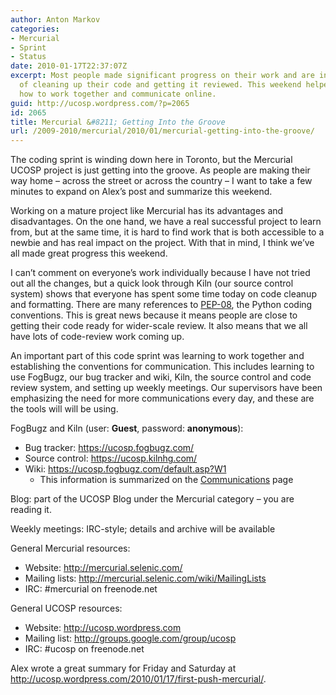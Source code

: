 ```yaml
---
author: Anton Markov
categories:
- Mercurial
- Sprint
- Status
date: 2010-01-17T22:37:07Z
excerpt: Most people made significant progress on their work and are in the process
  of cleaning up their code and getting it reviewed. This weekend helped us to learn
  how to work together and communicate online.
guid: http://ucosp.wordpress.com/?p=2065
id: 2065
title: Mercurial &#8211; Getting Into the Groove
url: /2009-2010/mercurial/2010/01/mercurial-getting-into-the-groove/
---
```


The coding sprint is winding down here in Toronto, but the Mercurial UCOSP project is just getting into the groove. As people are making their way home &#8211; across the street or across the country &#8211; I want to take a few minutes to expand on Alex&#8217;s post and summarize this weekend.

Working on a mature project like Mercurial has its advantages and disadvantages. On the one hand, we have a real successful project to learn from, but at the same time, it is hard to find work that is both accessible to a newbie and has real impact on the project. With that in mind, I think we&#8217;ve all made great progress this weekend.

I can&#8217;t comment on everyone&#8217;s work individually because I have not tried out all the changes, but a quick look through Kiln (our source control system) shows that everyone has spent some time today on code cleanup and formatting. There are many references to [PEP-08](http://www.python.org/dev/peps/pep-0008/), the Python coding conventions. This is great news because it means people are close to getting their code ready for wider-scale review. It also means that we all have lots of code-review work coming up.

An important part of this code sprint was learning to work together and establishing the conventions for communication. This includes learning to use FogBugz, our bug tracker and wiki, Kiln, the source control and code review system, and setting up weekly meetings. Our supervisors have been emphasizing the need for more communications every day, and these are the tools will will be using.

FogBugz and Kiln (user: **Guest**, password: **anonymous**):

  * Bug tracker: <https://ucosp.fogbugz.com/>
  * Source control: <https://ucosp.kilnhg.com/>
  * Wiki: <https://ucosp.fogbugz.com/default.asp?W1> 
      * This information is summarized on the [Communications](https://ucosp.fogbugz.com/default.asp?W6) page

Blog: part of the UCOSP Blog under the Mercurial category &#8211; you are reading it.

Weekly meetings: IRC-style; details and archive will be available

General Mercurial resources:

  * Website: <http://mercurial.selenic.com/>
  * Mailing lists: <http://mercurial.selenic.com/wiki/MailingLists>
  * IRC: #mercurial on freenode.net

General UCOSP resources:

  * Website: <http://ucosp.wordpress.com>
  * Mailing list: <http://groups.google.com/group/ucosp>
  * IRC: #ucosp on freenode.net

Alex wrote a great summary for Friday and Saturday at <http://ucosp.wordpress.com/2010/01/17/first-push-mercurial/>.